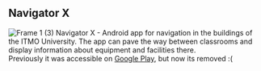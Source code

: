 ## Navigator X
![Frame 1 (3)](https://user-images.githubusercontent.com/14962588/192123976-bd9518b3-cb1f-47fc-bb22-6fc619aaeabf.png)
Navigator X - Android app for navigation in the buildings of the ITMO University. The app can pave the way between classrooms and display information about equipment and facilities there.  
Previously it was accessible on [Google Play](https://play.google.com/store/apps/details?id=ru.itmo.navigatorx), but now its removed :(
